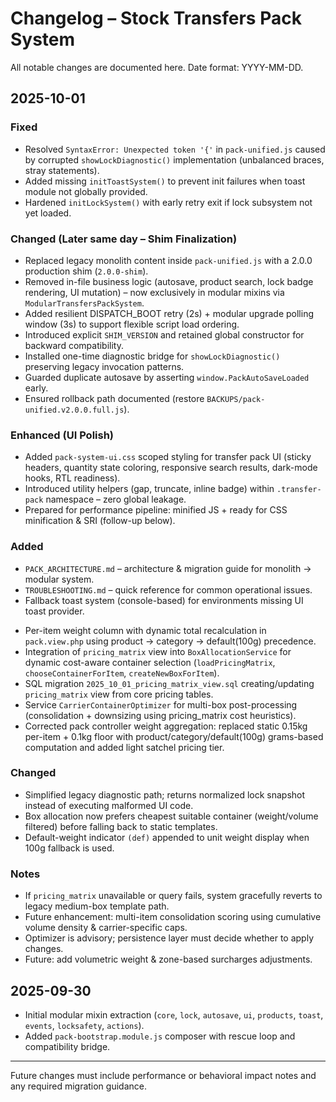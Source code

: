 # Changelog – Stock Transfers Pack System

All notable changes are documented here. Date format: YYYY-MM-DD.

## 2025-10-01
### Fixed
* Resolved `SyntaxError: Unexpected token '{'` in `pack-unified.js` caused by corrupted `showLockDiagnostic()` implementation (unbalanced braces, stray statements).
* Added missing `initToastSystem()` to prevent init failures when toast module not globally provided.
* Hardened `initLockSystem()` with early retry exit if lock subsystem not yet loaded.

### Changed (Later same day – Shim Finalization)
* Replaced legacy monolith content inside `pack-unified.js` with a 2.0.0 production shim (`2.0.0-shim`).
* Removed in-file business logic (autosave, product search, lock badge rendering, UI mutation) – now exclusively in modular mixins via `ModularTransfersPackSystem`.
* Added resilient DISPATCH_BOOT retry (2s) + modular upgrade polling window (3s) to support flexible script load ordering.
* Introduced explicit `SHIM_VERSION` and retained global constructor for backward compatibility.
* Installed one-time diagnostic bridge for `showLockDiagnostic()` preserving legacy invocation patterns.
* Guarded duplicate autosave by asserting `window.PackAutoSaveLoaded` early.
* Ensured rollback path documented (restore `BACKUPS/pack-unified.v2.0.0.full.js`).

### Enhanced (UI Polish)
* Added `pack-system-ui.css` scoped styling for transfer pack UI (sticky headers, quantity state coloring, responsive search results, dark-mode hooks, RTL readiness).
* Introduced utility helpers (gap, truncate, inline badge) within `.transfer-pack` namespace – zero global leakage.
* Prepared for performance pipeline: minified JS + ready for CSS minification & SRI (follow-up below).

### Added
* `PACK_ARCHITECTURE.md` – architecture & migration guide for monolith → modular system.
* `TROUBLESHOOTING.md` – quick reference for common operational issues.
* Fallback toast system (console-based) for environments missing UI toast provider.
- Per-item weight column with dynamic total recalculation in `pack.view.php` using product → category → default(100g) precedence.
- Integration of `pricing_matrix` view into `BoxAllocationService` for dynamic cost-aware container selection (`loadPricingMatrix`, `chooseContainerForItem`, `createNewBoxForItem`).
- SQL migration `2025_10_01_pricing_matrix_view.sql` creating/updating `pricing_matrix` view from core pricing tables.
- Service `CarrierContainerOptimizer` for multi-box post-processing (consolidation + downsizing using pricing_matrix cost heuristics).
- Corrected pack controller weight aggregation: replaced static 0.15kg per-item + 0.1kg floor with product/category/default(100g) grams-based computation and added light satchel pricing tier.

### Changed
* Simplified legacy diagnostic path; returns normalized lock snapshot instead of executing malformed UI code.
* Box allocation now prefers cheapest suitable container (weight/volume filtered) before falling back to static templates.
* Default-weight indicator `(def)` appended to unit weight display when 100g fallback is used.

### Notes
* If `pricing_matrix` unavailable or query fails, system gracefully reverts to legacy medium-box template path.
* Future enhancement: multi-item consolidation scoring using cumulative volume density & carrier-specific caps.
* Optimizer is advisory; persistence layer must decide whether to apply changes.
* Future: add volumetric weight & zone-based surcharges adjustments.

## 2025-09-30
* Initial modular mixin extraction (`core`, `lock`, `autosave`, `ui`, `products`, `toast`, `events`, `locksafety`, `actions`).
* Added `pack-bootstrap.module.js` composer with rescue loop and compatibility bridge.

---
Future changes must include performance or behavioral impact notes and any required migration guidance.
